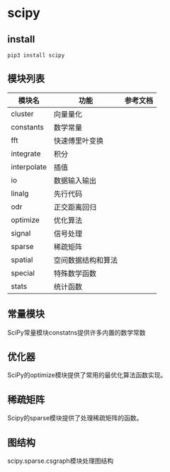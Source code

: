 # scipy
## install
```
pip3 install scipy
```
## 模块列表
|模块名|功能|参考文档|
|---|---|---|
|cluster|向量量化||
|constants|数学常量||
|fft|快速傅里叶变换||
|integrate|积分||
|interpolate|插值||
|io|数据输入输出||
|linalg|先行代码||
|odr|正交距离回归||
|optimize|优化算法||
|signal|信号处理||
|sparse|稀疏矩阵||
|spatial|空间数据结构和算法||
|special|特殊数学函数||
|stats|统计函数||
## 常量模块
SciPy常量模块constatns提供许多内置的数学常数

## 优化器
SciPy的optimize模块提供了常用的最优化算法函数实现。

## 稀疏矩阵
Scipy的sparse模块提供了处理稀疏矩阵的函数。

## 图结构
scipy.sparse.csgraph模块处理图结构

